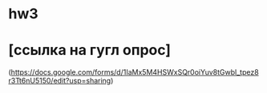 # hw3
# [ссылка на гугл опрос] 
(https://docs.google.com/forms/d/1IaMx5M4HSWxSQr0oiYuv8tGwbl_tpez8r3Tt6nU5150/edit?usp=sharing)
